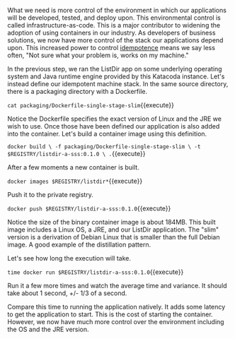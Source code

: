 What we need is more control of the environment in which our applications will be developed, tested, and deploy upon. This environmental control is called infrastructure-as-code. This is a major contributor to widening the adoption of using containers in our industry. As developers of business solutions, we now have more control of the stack our applications depend upon. This increased power to control [idempotence](https://en.wikipedia.org/wiki/Idempotence) means we say less often, "Not sure what your problem is, works on my machine."

In the previous step, we ran the ListDir app on some underlying operating system and Java runtime engine provided by this Katacoda instance. Let's instead define our idempotent machine stack. In the same source directory, there is a packaging directory with a Dockerfile.

`cat packaging/Dockerfile-single-stage-slim`{{execute}}

Notice the Dockerfile specifies the exact version of Linux and the JRE we wish to use. Once those have been defined our application is also added into the container. Let's build a container image using this definition.

`docker build \
-f packaging/Dockerfile-single-stage-slim \
-t $REGISTRY/listdir-a-sss:0.1.0 \
.`{{execute}}

After a few moments a new container is built.

`docker images $REGISTRY/listdir*`{{execute}}

Push it to the private registry.

`docker push $REGISTRY/listdir-a-sss:0.1.0`{{execute}}

Notice the size of the binary container image is about 184MB. This built image includes a Linux OS, a JRE, and our ListDir application. The "slim" version is a derivation of Debian Linux that is smaller than the full Debian image. A good example of the distillation pattern.

Let's see how long the execution will take.

`time docker run $REGISTRY/listdir-a-sss:0.1.0`{{execute}}

Run it a few more times and watch the average time and variance. It should take about 1 second, +/- 1/3 of a second.

Compare this time to running the application natively. It adds some latency to get the application to start. This is the cost of starting the container. However, we now have much more control over the environment including the OS and the JRE version.
